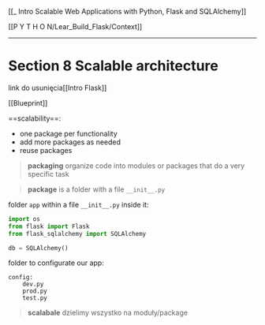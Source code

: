[[_ Intro Scalable Web Applications with Python, Flask and SQLAlchemy]]

[[P Y T H O N/Lear_Build_Flask/Context]]


---

# Section 8 Scalable architecture
link do usunięcia[[Intro Flask]]

[[Blueprint]]


==scalability==:
- one package per functionality
- add more packages as needed
- reuse packages




>__packaging__ organize code into modules or packages that do a very specific task

>**package** is a folder with a file `__init__.py`

folder `app` within a file `__init__.py` inside it:
```py
import os
from flask import Flask
from flask_sqlalchemy import SQLAlchemy

db = SQLAlchemy()

```

folder to configurate our app:
```
config:
	dev.py
	prod.py
	test.py
```


>**scalabale**     dzielimy wszystko na moduły/package




